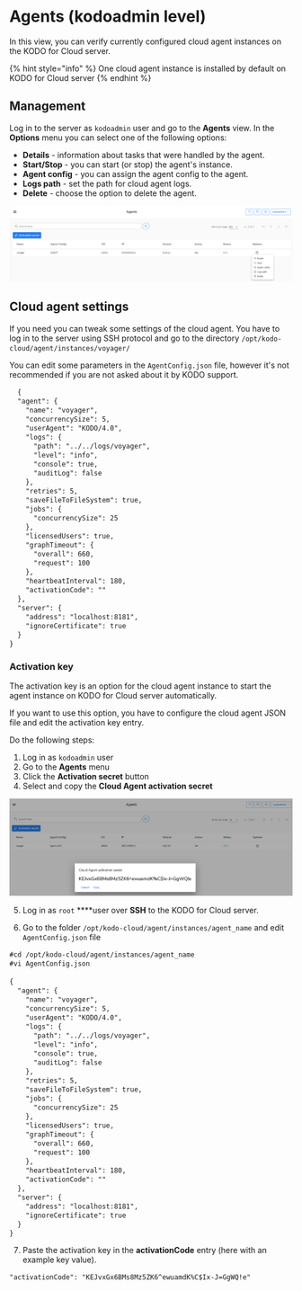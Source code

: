 # Agents \(kodoadmin level\)

In this view, you can verify currently configured cloud agent instances on the KODO for Cloud server.

{% hint style="info" %}
One cloud agent instance is installed by default on KODO for Cloud server
{% endhint %}

## Management 

Log in to the server as `kodoadmin` user and go to the **Agents** view. In the **Options**  menu you can select one of the following options:

* **Details** - information about tasks that were handled by the agent.  
* **Start/Stop** - you can start \(or stop\) the agent's instance.
* **Agent config** - you can assign the agent config to the agent.
* **Logs path** - set the path for cloud agent logs.
* **Delete** - choose the option to delete the agent.

![](../.gitbook/assets/image%20%2845%29.png)

## Cloud agent settings

If you need you can tweak some settings of the cloud agent. You have to log in to the server using SSH protocol and go to the directory `/opt/kodo-cloud/agent/instances/voyager/` 

You can edit some parameters in the `AgentConfig.json` file, however it's not recommended if you are not asked about it by KODO support.     

```text
  {
  "agent": {
    "name": "voyager",
    "concurrencySize": 5,
    "userAgent": "KODO/4.0",
    "logs": {
      "path": "../../logs/voyager",
      "level": "info",
      "console": true,
      "auditLog": false
    },
    "retries": 5,
    "saveFileToFileSystem": true,
    "jobs": {
      "concurrencySize": 25
    },
    "licensedUsers": true,
    "graphTimeout": {
      "overall": 660,
      "request": 100
    },
    "heartbeatInterval": 180,
    "activationCode": ""
  },
  "server": {
    "address": "localhost:8181",
    "ignoreCertificate": true
  }
}

```

### Activation key

The activation key is an option for the cloud agent instance to start the agent instance on KODO for Cloud server automatically.

If you want to use this option, you have to configure the cloud agent JSON file and edit the activation key entry.

Do the following steps:

1. Log in as `kodoadmin` user 
2. Go to the **Agents** menu
3. Click the **Activation secret** button
4. Select and copy the **Cloud Agent activation secret**

![](../.gitbook/assets/image%20%2856%29.png)

5.  Log in as `root` ****user over **SSH** to the KODO for Cloud server.

6. Go to the folder `/opt/kodo-cloud/agent/instances/agent_name` and edit `AgentConfig.json` file

```text
#cd /opt/kodo-cloud/agent/instances/agent_name
#vi AgentConfig.json

{
  "agent": {
    "name": "voyager",
    "concurrencySize": 5,
    "userAgent": "KODO/4.0",
    "logs": {
      "path": "../../logs/voyager",
      "level": "info",
      "console": true,
      "auditLog": false
    },
    "retries": 5,
    "saveFileToFileSystem": true,
    "jobs": {
      "concurrencySize": 25
    },
    "licensedUsers": true,
    "graphTimeout": {
      "overall": 660,
      "request": 100
    },
    "heartbeatInterval": 180,
    "activationCode": ""
  },
  "server": {
    "address": "localhost:8181",
    "ignoreCertificate": true
  }
}

```

7. Paste the activation key in the **activationCode** entry \(here with an example key value\).

```text
"activationCode": "KEJvxGx6BMs8Mz5ZK6^ewuamdK%C$Ix-J=GgWQ!e"
```



